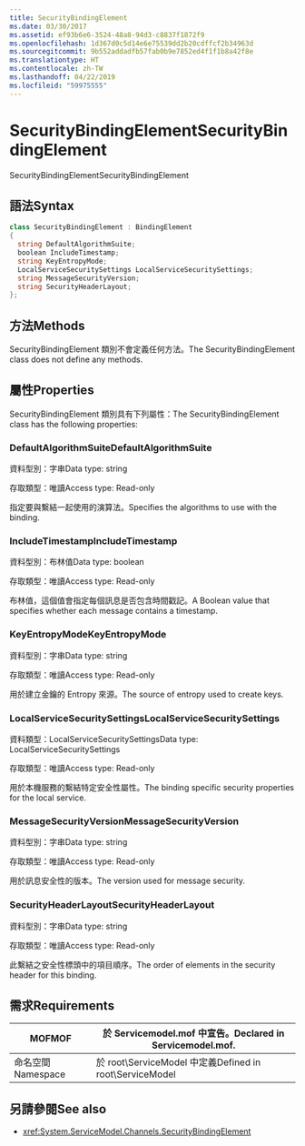 ```yaml
---
title: SecurityBindingElement
ms.date: 03/30/2017
ms.assetid: ef93b6e6-3524-48a8-94d3-c8837f1872f9
ms.openlocfilehash: 1d367d0c5d14e6e75539dd2b20cdffcf2b34963d
ms.sourcegitcommit: 9b552addadfb57fab0b9e7852ed4f1f1b8a42f8e
ms.translationtype: HT
ms.contentlocale: zh-TW
ms.lasthandoff: 04/22/2019
ms.locfileid: "59975555"
---
```

# <a name="securitybindingelement"></a><span data-ttu-id="a3815-102">SecurityBindingElement</span><span class="sxs-lookup"><span data-stu-id="a3815-102">SecurityBindingElement</span></span>
<span data-ttu-id="a3815-103">SecurityBindingElement</span><span class="sxs-lookup"><span data-stu-id="a3815-103">SecurityBindingElement</span></span>  
  
## <a name="syntax"></a><span data-ttu-id="a3815-104">語法</span><span class="sxs-lookup"><span data-stu-id="a3815-104">Syntax</span></span>  
  
```csharp
class SecurityBindingElement : BindingElement  
{  
  string DefaultAlgorithmSuite;  
  boolean IncludeTimestamp;  
  string KeyEntropyMode;  
  LocalServiceSecuritySettings LocalServiceSecuritySettings;  
  string MessageSecurityVersion;  
  string SecurityHeaderLayout;  
};  
```  
  
## <a name="methods"></a><span data-ttu-id="a3815-105">方法</span><span class="sxs-lookup"><span data-stu-id="a3815-105">Methods</span></span>  
 <span data-ttu-id="a3815-106">SecurityBindingElement 類別不會定義任何方法。</span><span class="sxs-lookup"><span data-stu-id="a3815-106">The SecurityBindingElement class does not define any methods.</span></span>  
  
## <a name="properties"></a><span data-ttu-id="a3815-107">屬性</span><span class="sxs-lookup"><span data-stu-id="a3815-107">Properties</span></span>  
 <span data-ttu-id="a3815-108">SecurityBindingElement 類別具有下列屬性：</span><span class="sxs-lookup"><span data-stu-id="a3815-108">The SecurityBindingElement class has the following properties:</span></span>  
  
### <a name="defaultalgorithmsuite"></a><span data-ttu-id="a3815-109">DefaultAlgorithmSuite</span><span class="sxs-lookup"><span data-stu-id="a3815-109">DefaultAlgorithmSuite</span></span>  
 <span data-ttu-id="a3815-110">資料型別：字串</span><span class="sxs-lookup"><span data-stu-id="a3815-110">Data type: string</span></span>  
  
 <span data-ttu-id="a3815-111">存取類型：唯讀</span><span class="sxs-lookup"><span data-stu-id="a3815-111">Access type: Read-only</span></span>  
  
 <span data-ttu-id="a3815-112">指定要與繫結一起使用的演算法。</span><span class="sxs-lookup"><span data-stu-id="a3815-112">Specifies the algorithms to use with the binding.</span></span>  
  
### <a name="includetimestamp"></a><span data-ttu-id="a3815-113">IncludeTimestamp</span><span class="sxs-lookup"><span data-stu-id="a3815-113">IncludeTimestamp</span></span>  
 <span data-ttu-id="a3815-114">資料型別：布林值</span><span class="sxs-lookup"><span data-stu-id="a3815-114">Data type: boolean</span></span>  
  
 <span data-ttu-id="a3815-115">存取類型：唯讀</span><span class="sxs-lookup"><span data-stu-id="a3815-115">Access type: Read-only</span></span>  
  
 <span data-ttu-id="a3815-116">布林值，這個值會指定每個訊息是否包含時間戳記。</span><span class="sxs-lookup"><span data-stu-id="a3815-116">A Boolean value that specifies whether each message contains a timestamp.</span></span>  
  
### <a name="keyentropymode"></a><span data-ttu-id="a3815-117">KeyEntropyMode</span><span class="sxs-lookup"><span data-stu-id="a3815-117">KeyEntropyMode</span></span>  
 <span data-ttu-id="a3815-118">資料型別：字串</span><span class="sxs-lookup"><span data-stu-id="a3815-118">Data type: string</span></span>  
  
 <span data-ttu-id="a3815-119">存取類型：唯讀</span><span class="sxs-lookup"><span data-stu-id="a3815-119">Access type: Read-only</span></span>  
  
 <span data-ttu-id="a3815-120">用於建立金鑰的 Entropy 來源。</span><span class="sxs-lookup"><span data-stu-id="a3815-120">The source of entropy used to create keys.</span></span>  
  
### <a name="localservicesecuritysettings"></a><span data-ttu-id="a3815-121">LocalServiceSecuritySettings</span><span class="sxs-lookup"><span data-stu-id="a3815-121">LocalServiceSecuritySettings</span></span>  
 <span data-ttu-id="a3815-122">資料類型：LocalServiceSecuritySettings</span><span class="sxs-lookup"><span data-stu-id="a3815-122">Data type: LocalServiceSecuritySettings</span></span>  
  
 <span data-ttu-id="a3815-123">存取類型：唯讀</span><span class="sxs-lookup"><span data-stu-id="a3815-123">Access type: Read-only</span></span>  
  
 <span data-ttu-id="a3815-124">用於本機服務的繫結特定安全性屬性。</span><span class="sxs-lookup"><span data-stu-id="a3815-124">The binding specific security properties for the local service.</span></span>  
  
### <a name="messagesecurityversion"></a><span data-ttu-id="a3815-125">MessageSecurityVersion</span><span class="sxs-lookup"><span data-stu-id="a3815-125">MessageSecurityVersion</span></span>  
 <span data-ttu-id="a3815-126">資料型別：字串</span><span class="sxs-lookup"><span data-stu-id="a3815-126">Data type: string</span></span>  
  
 <span data-ttu-id="a3815-127">存取類型：唯讀</span><span class="sxs-lookup"><span data-stu-id="a3815-127">Access type: Read-only</span></span>  
  
 <span data-ttu-id="a3815-128">用於訊息安全性的版本。</span><span class="sxs-lookup"><span data-stu-id="a3815-128">The version used for message security.</span></span>  
  
### <a name="securityheaderlayout"></a><span data-ttu-id="a3815-129">SecurityHeaderLayout</span><span class="sxs-lookup"><span data-stu-id="a3815-129">SecurityHeaderLayout</span></span>  
 <span data-ttu-id="a3815-130">資料型別：字串</span><span class="sxs-lookup"><span data-stu-id="a3815-130">Data type: string</span></span>  
  
 <span data-ttu-id="a3815-131">存取類型：唯讀</span><span class="sxs-lookup"><span data-stu-id="a3815-131">Access type: Read-only</span></span>  
  
 <span data-ttu-id="a3815-132">此繫結之安全性標頭中的項目順序。</span><span class="sxs-lookup"><span data-stu-id="a3815-132">The order of elements in the security header for this binding.</span></span>  
  
## <a name="requirements"></a><span data-ttu-id="a3815-133">需求</span><span class="sxs-lookup"><span data-stu-id="a3815-133">Requirements</span></span>  
  
|<span data-ttu-id="a3815-134">MOF</span><span class="sxs-lookup"><span data-stu-id="a3815-134">MOF</span></span>|<span data-ttu-id="a3815-135">於 Servicemodel.mof 中宣告。</span><span class="sxs-lookup"><span data-stu-id="a3815-135">Declared in Servicemodel.mof.</span></span>|  
|---------|-----------------------------------|  
|<span data-ttu-id="a3815-136">命名空間</span><span class="sxs-lookup"><span data-stu-id="a3815-136">Namespace</span></span>|<span data-ttu-id="a3815-137">於 root\ServiceModel 中定義</span><span class="sxs-lookup"><span data-stu-id="a3815-137">Defined in root\ServiceModel</span></span>|  
  
## <a name="see-also"></a><span data-ttu-id="a3815-138">另請參閱</span><span class="sxs-lookup"><span data-stu-id="a3815-138">See also</span></span>

- <xref:System.ServiceModel.Channels.SecurityBindingElement>
